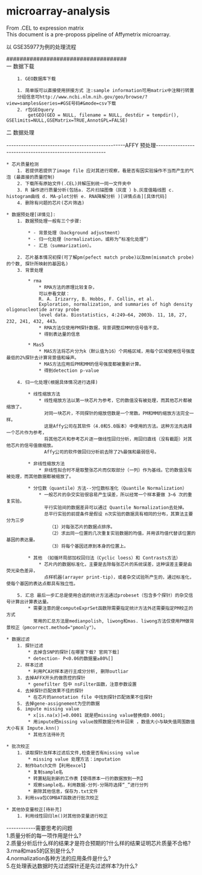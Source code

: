 # microarray-analysis
From .CEL to expression matrix  
This document is a pre-proposs pipeline of Affymetrix microarray.

以 GSE35977为例的处理流程

####################################  
一 数据下载

		1. GEO数据库下载

		1. 简单版可以直接使用拼接方式 注:sample information可用matrix中注释行转置  
		分组信息可http://www.ncbi.nlm.nih.gov/geo/browse/?view=samples&series=#GSE号码#&mode=csv下载 
		2. r包GEOquery
        	getGEO(GEO = NULL, filename = NULL, destdir = tempdir(), GSElimits=NULL,GSEMatrix=TRUE,AnnotGPL=FALSE)

二 数据处理

-------------------------------------------------AFFY 预处理---------------------------------------------------------

	* 芯片质量检测
		1. 若提供若提供了image file 应对其进行观察，看是否有因实验操作不当而产生的气泡 (最直接的质量控制)
		2. 下载所有原始文件(.CEL)并解压到统一同一文件夹中
		3. R 操作进行质量分析(包括a. 芯片扫描图像（灰度 ）b.灰度值箱线图 c. histogram曲线 d. MA-plot分析 e. RNA降解分析 )[详情点击][具体代码]
		4. 删除有问题的芯片(芯片筛选)

	* 数据预处理[详情见]:
		1. 数据预处理一般有三个步骤: 

			* - 背景处理（background adjustment）
			* - 归一化处理（normalization，或称为“标准化处理”）
			* - 汇总（summarization）。

		2. 芯片基本情况初探(可了解pm(pefect match probe)以及mm(mismatch probe)的个数, 探针所映射的基因名)
		3. 背景处理 

			* rma  
				* RMA方法的原理比较复杂，  
				可以参看文献：  
				R. A. Irizarry, B. Hobbs, F. Collin, et al. 
				Exploration, normalization, and summaries of high density oligonucleotide array probe   
				level data. Biostatistics, 4:249–64, 2003b. 11, 18, 27, 232, 241, 432, 443。
				* RMA方法仅使用PM探针数据，背景调整后MM的信号值不变。
				* 得到表达量的信息

			* Mas5
				* MAS方法将芯片分为k（默认值为16）个网格区域，用每个区域使用信号强度最低的2%探针去计算背景值和噪声。
				* MAS方法应用后PM和MM的信号强度都被重新计算。
				* 得到detection p-value

		4. 归一化处理(根据具体情况进行选择)

			* 线性缩放方法
				* 线性缩放方法以第一块芯片为参考，它的数值没有被处理，而其他芯片都被缩放了。  
				  对同一块芯片，不同探针的缩放倍数是一个常数。PM和MM的缩放方法完全一样。  
				  这是Affy公司在其软件（4.0和5.0版本）中使用的方法。这种方法先选择一个芯片作为参考，  
				  将其他芯片和参考芯片逐一做线性回归分析，用回归直线（没有截距）对其他芯片的信号值做缩放。  
				  Affy公司的软件做回归分析前去除了2%最强和最弱信号。  
				  
			* 非线性缩放方法
				* 非线性拟合时不是取整张芯片而仅取部分（一列）作为基线。它的数值没有被处理，而其他数据都被缩放了。

			* 分位数（quantile）方法--分位数标准化（Quantile Normalization）
				* 一般芯片的杂交实验很容易产生误差，所以经常一个样本要做 3~6 次的重复实验。  
				  平行实验间的数据差异可以通过 Quantile Normalization去处掉。
			  	  总平行实验的前提条件是假设 n次实验的数据具有相同的分布，其算法主要分为三步  
					（1）对每张芯片的数据点排序。  
					（2）求出同一位置的几次重复实验数据的均值，并用该均值代替该位置的基因的表达量。  
					（3）将每个基因还原到本身的位置上。
					
			* 其他 （如循环局部加权回归法（Cyclic loess）和 Contrasts方法）
				* 芯片内的数据标准化，主要是去除每张芯片的系统误差，这种误差主要是由荧光染色差异，  
				  点样机器(arrayer print-tip)，或者杂交试验所产生的，通过标准化，使每个基因的表达点都具有独立性。

		5. 汇总 最后一步汇总是使用合适的统计方法通过probeset（包含多个探针）的杂交信号计算出计算表达量。
			* 需要注意的是computeExprSet函数除需要指定统计方法外还需要指定PM校正的方式   
			  常用的汇总方法是medianpolish, liwong和mas. liwong方法仅使用PM做背景校正（pmcorrect.method="pmonly"）。

	* 数据过滤
		1. 探针过滤
			* 去掉含SNP的探针[在哪里下载? 官网下载]
			* detection- P<0.06的数据量≥80%[]
		2. 样本过滤
			* 利用PCA对样本进行主成分分析, 删除outliar
		3. 去掉AFFX开头的做质控的探针
			* genefilter 包中 nsFilter函数，注意参数设置
		4. 去掉探针匹配效果不佳的探针
			* 在芯片的annotation file 中找到探针匹配效果不佳探针
		5. 去掉gene-assignement为空的数据
		6. impute missing value
			* x[is.na(x)]=0.0001 就是把missing value替换成0.0001;
			* 用impute把missing value按照数据分布补回来 ，数值大小与缺失值周围数值大小有关 Impute.knn()
			* 其他方法待补充

	* 批次校正
		1. 读取探针及样本过滤后文件,检查是否有missing value
			* missing value 处理方法：imputation
		2. 制作batch文件【利用excel】
			* 复制sample名
			* 转置粘贴到新的工作表【使得原本一行的数据放到一列】
			* 观察sample名，利用数据-分列-分隔符选择“_”进行分列
			* 删除其他信息，保存为.txt文件
		3. 利用sva包COMBAT函数进行批次校正
	
	* 其他协变量校正[待补充]
		1. 利用线性回归lm()对其他协变量进行校正

------------需要思考的问题  
1.质量分析的每一项作用是什么?  
2.质量分析后什么样的结果才是符合预期的?什么样的结果证明芯片质量不合格?  
3.rma和mas5的区别是什么?  
4.normalization各种方法的应用条件是什么?  
5.在处理表达数据时先过滤探针还是先过滤样本?为什么?  
